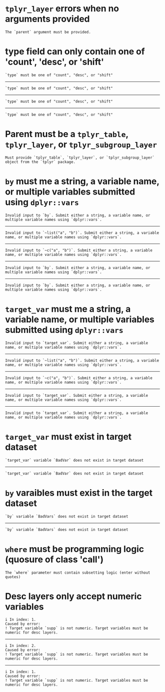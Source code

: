 # `tplyr_layer` errors when no arguments provided

    The `parent` argument must be provided.

# type field can only contain one of 'count', 'desc', or 'shift'

    `type` must be one of "count", "desc", or "shift"

---

    `type` must be one of "count", "desc", or "shift"

---

    `type` must be one of "count", "desc", or "shift"

---

    `type` must be one of "count", "desc", or "shift"

# Parent must be a `tplyr_table`, `tplyr_layer`, or `tplyr_subgroup_layer`

    Must provide `tplyr_table`, `tplyr_layer`, or `tplyr_subgroup_layer` object from the `tplyr` package.

# `by` must me a string, a variable name, or multiple variables submitted using `dplyr::vars`

    Invalid input to `by`. Submit either a string, a variable name, or multiple variable names using `dplyr::vars`.

---

    Invalid input to `~list("a", "b")`. Submit either a string, a variable name, or multiple variable names using `dplyr::vars`.

---

    Invalid input to `~c("a", "b")`. Submit either a string, a variable name, or multiple variable names using `dplyr::vars`.

---

    Invalid input to `by`. Submit either a string, a variable name, or multiple variable names using `dplyr::vars`.

---

    Invalid input to `by`. Submit either a string, a variable name, or multiple variable names using `dplyr::vars`.

# `target_var` must me a string, a variable name, or multiple variables submitted using `dplyr::vars`

    Invalid input to `target_var`. Submit either a string, a variable name, or multiple variable names using `dplyr::vars`.

---

    Invalid input to `~list("a", "b")`. Submit either a string, a variable name, or multiple variable names using `dplyr::vars`.

---

    Invalid input to `~c("a", "b")`. Submit either a string, a variable name, or multiple variable names using `dplyr::vars`.

---

    Invalid input to `target_var`. Submit either a string, a variable name, or multiple variable names using `dplyr::vars`.

---

    Invalid input to `target_var`. Submit either a string, a variable name, or multiple variable names using `dplyr::vars`.

# `target_var` must exist in target dataset

    `target_var` variable `BadVar` does not exist in target dataset

---

    `target_var` variable `BadVar` does not exist in target dataset

# `by` varaibles must exist in the target dataset

    `by` variable `BadVars` does not exist in target dataset

---

    `by` variable `BadVars` does not exist in target dataset

# `where` must be programming logic (quosure of class 'call')

    The `where` parameter must contain subsetting logic (enter without quotes)

# Desc layers only accept numeric variables

    i In index: 1.
    Caused by error:
    ! Target variable `supp` is not numeric. Target variables must be numeric for desc layers.

---

    i In index: 2.
    Caused by error:
    ! Target variable `supp` is not numeric. Target variables must be numeric for desc layers.

---

    i In index: 1.
    Caused by error:
    ! Target variable `supp` is not numeric. Target variables must be numeric for desc layers.

